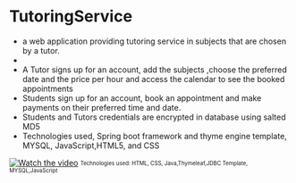 # TutoringService
<ul>
 <li>	a web application providing tutoring service in subjects that are chosen by a tutor.</li>
 <li	The project is designed to be used by a tutor and students who seeks tutoring. </li>
<li>A Tutor  signs up for an account, add the subjects ,choose the preferred date and the price per hour and access the calendar to see the booked appointments </li>
<li>	Students sign up for an account, book an appointment and  make payments on their preferred time and date. </li>
 <li>	Students and Tutors credentials are encrypted in database using salted MD5</li>
<li>Technologies used, Spring boot framework and thyme engine template, MYSQL, JavaScript,HTML5,  and CSS  </li>
</ul>
 
 
[![Watch the video](https://azizck.github.io/TutoringService/mockup/mockup.jpg)](https://youtu.be/TCXrVHWx8t4)
 <sub><sup>
 Technologies used: 
 HTML, CSS, Java,Thymeleaf,JDBC Template, MYSQL,JavaScript
<p>
</sup></sub>

